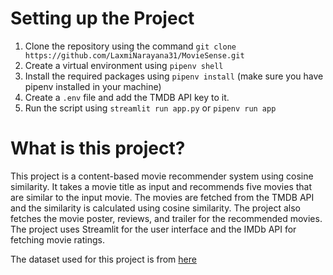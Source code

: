 # Setting up the Project

1. Clone the repository using the command `git clone https://github.com/LaxmiNarayana31/MovieSense.git`
2. Create a virtual environment using `pipenv shell`
3. Install the required packages using `pipenv install` (make sure you have pipenv installed in your machine)
4. Create a `.env` file and add the TMDB API key to it.
5. Run the script using `streamlit run app.py` or `pipenv run app`

# What is this project?

This project is a content-based movie recommender system using cosine similarity. It takes a movie title as input and recommends five movies that are similar to the input movie. The movies are fetched from the TMDB API and the similarity is calculated using cosine similarity. The project also fetches the movie poster, reviews, and trailer for the recommended movies. The project uses Streamlit for the user interface and the IMDb API for fetching movie ratings. 

The dataset used for this project is from [here](https://www.kaggle.com/datasets/tmdb/tmdb-movie-metadata)
